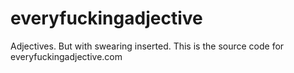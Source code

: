 # everyfuckingadjective
Adjectives. But with swearing inserted. This is the source code for everyfuckingadjective.com
